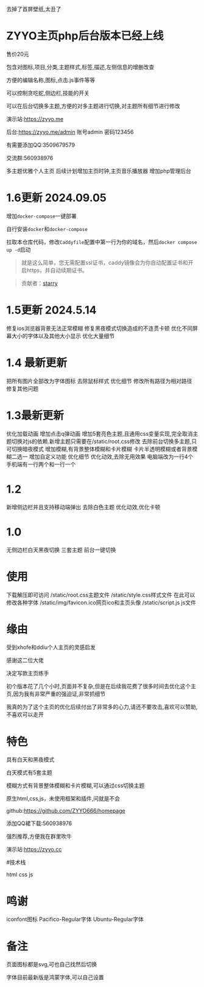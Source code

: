 去掉了首屏壁纸,太丑了

# ZYYO主页php后台版本已经上线
售价20元

包含对图标,项目,分类,主题样式,标签,描述,左侧信息的增删改查

方便的编辑名称,图标,点击.js事件等等

可以控制贪吃蛇,侧边栏,技能的开关

可以在后台切换多主题,方便的对多主题进行切换,对主题所有细节进行修改


演示站:https://zyyo.me

后台:https://zyyo.me/admin
账号admin
密码123456

有需要添加QQ:3509679579

交流群:560938976







多主题优雅个人主页
后续计划增加主页时钟,主页音乐播放器
增加php管理后台

# 1.6更新 2024.09.05
增加`docker-compose`一键部署

自行安装`docker`和`docker-compose`

拉取本仓库代码，修改`Caddyfile`配置中第一行为你的域名，然后`docker compose up -d`启动

> 就是这么简单，您无需配置ssl证书，caddy镜像会为你自动配置证书和开启https，并自动续期证书。

> 贡献者：[starry](https://github.com/sky22333)

# 1.5更新 2024.5.14
修复ios浏览器背景无法正常模糊
修复黑夜模式切换造成的不连贯卡顿
优化不同屏幕大小的字体以及其他大小显示
优化大量细节
# 1.4 最新更新
把所有图片全部改为字体图标
去除鼠标样式
优化细节
修改所有路径为相对路径
修复其他问题
# 1.3最新更新
优化加载动画
增加点击q弹动画
增加5套亮色主题,且通用css变量实现,完全取消主题切换对js的依赖.新增主题只需要在/static/root.css修改
去除前台切换多主题,只可切换暗夜模式
增加模糊,有背景整体模糊和卡片模糊
卡片半透明模糊或者背景模糊二选一
增加自定义功能
优化细节
优化动效,去除无用效果
电脑端改为一行4个
手机端有一行两个和一行一个
# 1.2
新增侧边栏并且支持移动端弹出
去除白色主题
优化动效,优化卡顿
# 1.0
无侧边栏白天黑夜切换
三套主题
前台一键切换

# 使用

下载解压即可访问
/static/root.css主题文件
/static/style.css样式文件
在此可以修改各种字体
/static/img/favicon.ico网页ico和主页头像
/static/script.js js文件



# 缘由

受到xhofe和ddiu个人主页的灵感启发

感谢这二位大佬

决定写款主页练手

初个版本花了几个小时,页面并不复杂,但是在后续我花费了很多时间去优化这个主页,因为我有非常严重的强迫证,非常抓细节

我真的为了这个主页的优化后续付出了非常多的心力,请还不要攻击,喜欢可以赞助,不喜欢可以走开

# 特色

具有白天和黑夜模式

白天模式有5套主题

模糊方式有背景整体模糊和卡片模糊,可以通过css切换主题

原生html,css,js，未使用框架和插件,问就是不会

github:https://github.com/ZYYO666/homepage

添加QQ裙下载:560938976

强烈推荐,方便我在群里吹牛

演示站:https://zyyo.cc


#技术栈

html
css
js

# 鸣谢

iconfont图标
Pacifico-Regular字体
Ubuntu-Regular字体

# 备注

页面图标都是svg,可也自己找然后切换

字体目前最新版是鸿蒙字体,可以自己设置


